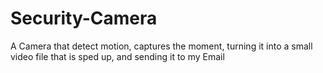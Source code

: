 # Security-Camera
A Camera that detect motion, captures the moment, turning it into a small video file that is sped up, and sending it to my Email
